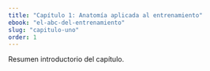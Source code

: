 ```yaml
---
title: "Capítulo 1: Anatomía aplicada al entrenamiento"
ebook: "el-abc-del-entrenamiento"
slug: "capitulo-uno"
order: 1
---
```

Resumen introductorio del capítulo.


